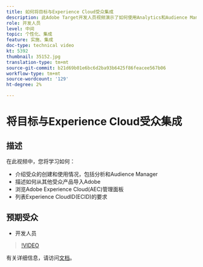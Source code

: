 ```yaml
---
title: 如何将目标与Experience Cloud受众集成
description: 此Adobe Target开发人员视频演示了如何使用Analytics和Audience Manager创建受众。 观看此视频的开发人员将能够从其他Adobe产品导入受众，熟悉Adobe Experience Cloud(AEC)管理面板，并列表Experience CloudID(ECID)的要求。
role: 开发人员
level: 中间
topic: 个性化、集成
feature: 实施、集成
doc-type: technical video
kt: 5392
thumbnail: 35152.jpg
translation-type: tm+mt
source-git-commit: b21d69b01e6bc6d2ba93b6425f86feacee567b06
workflow-type: tm+mt
source-wordcount: '129'
ht-degree: 2%

---
```



# 将目标与Experience Cloud受众集成

## 描述

在此视频中，您将学习如何：

* 介绍受众的创建和使用情况，包括分析和Audience Manager
* 描述如何从其他受众产品导入Adobe
* 浏览Adobe Experience Cloud(AEC)管理面板
* 列表Experience CloudID(ECID)的要求

## 预期受众

* 开发人员

>[!VIDEO](https://video.tv.adobe.com/v/35152/?quality=12)

有关详细信息，请访问[文档](https://docs.adobe.com/content/help/en/target/using/integrate/mmp.html)。
